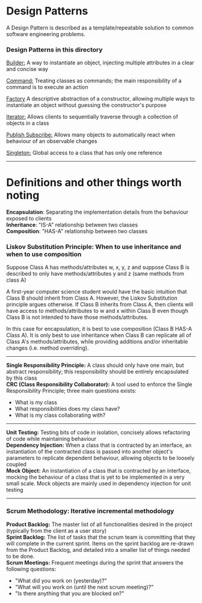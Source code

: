 # Design Patterns

A Design Pattern is described as a template/repeatable solution to common software engineering problems.

### Design Patterns in this directory
[Builder:](./Builder) A way to instantiate an object, injecting multiple attributes in a clear and concise way

[Command:](./Command) Treating classes as commands; the main responsibility of a command is to execute an action

[Factory](./Factory) A descriptive abstraction of a constructor, allowing multiple ways to instantiate an object without guessing the constructor's purpose

[Iterator:](./Iterator) Allows clients to sequentially traverse through a collection of objects in a class

[Publish Subscribe:](./publishSubscribe) Allows many objects to automatically react when behaviour of an observable changes

[Singleton:](./Singleton) Global access to a class that has only one reference

---

# Definitions and other things worth noting

**Encapsulation**: Separating the implementation details from the behaviour exposed to clients  
**Inheritance**: "IS-A" relationship between two classes  
**Composition**: "HAS-A" relationship between two classes  

### Liskov Substitution Principle: When to use inheritance and when to use composition

Suppose Class A has methods/attributes w, x, y, z and suppose Class B is described to only have methods/attributes y and z (same methods from class A)

A first-year computer science student would have the basic intuition that Class B should inherit from Class A. However, the Liskov Substitution principle argues otherwise. If Class B inherits from Class A, then clients will have access to methods/attributes to w and x within Class B even though Class B is not intended to have those methods/attributes.

In this case for encapsulation, it is best to use composition (Class B HAS-A Class A). It is only best to use inheritance when Class B can replicate all of Class A's methods/attributes, while providing additions and/or inheritable changes (i.e. method overriding).

---

**Single Responsibility Principle:** A class should only have one main, but abstract responsibility; this responsibility should be entirely encapsulated by this class  
**CRC (Class Responsibility Collaborator):** A tool used to enforce the Single Responsibility Principle; three main questions exists:
* What is my class
* What responsibilities does my class have?
* What is my class collaborating with?

---

**Unit Testing:** Testing bits of code in isolation, concisely allows refactoring of code while maintaining behaviour  
**Dependency Injection:** When a class that is contracted by an interface, an instantiation of the contracted class is passed into another object's parameters to replicate dependent behaviour, allowing objects to be loosely coupled  
**Mock Object:** An instantiation of a class that is contracted by an interface, mocking the behaviour of a class that is yet to be implemented in a very small scale. Mock objects are mainly used in dependency injection for unit testing

---

### Scrum Methodology: Iterative incremental methodology

**Product Backlog:** The master list of all functionalities desired in the project (typically from the client as a user story)  
**Sprint Backlog:** The list of tasks that the scrum team is committing that they will complete in the current sprint. Items on the sprint backlog are re-drawn from the Product Backlog, and detailed into a smaller list of things needed to be done.  
**Scrum Meetings:** Frequent meetings during the sprint that answers the following questions:
* "What did you work on (yesterday)?"
* "What will you work on (until the next scrum meeting)?"
* "Is there anything that you are blocked on?"
